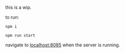 this is a wip.

to run:

`npm i`

`npm run start`

navigate to [localhost:8085](localhost:8085) when the server is running.
